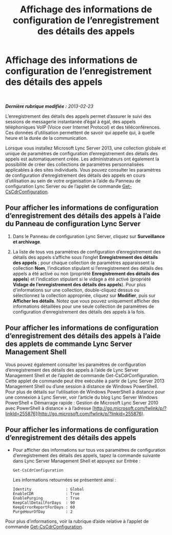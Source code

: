 ﻿---
title: Affichage des informations de configuration de l’enregistrement des détails des appels
TOCTitle: Affichage des informations de configuration de l’enregistrement des détails des appels
ms:assetid: 77bd553f-da89-4c84-a5d0-2f7e91d04383
ms:mtpsurl: https://technet.microsoft.com/fr-fr/library/JJ688096(v=OCS.15)
ms:contentKeyID: 49891397
ms.date: 05/20/2016
mtps_version: v=OCS.15
ms.translationtype: HT
---

# Affichage des informations de configuration de l’enregistrement des détails des appels

 

_**Dernière rubrique modifiée :** 2013-02-23_

L’enregistrement des détails des appels permet d’assurer le suivi des sessions de messagerie instantanée d’égal à égal, des appels téléphoniques VoIP (Voice over Internet Protocol) et des téléconférences. Ces données d’utilisation permettent de savoir qui appelle qui, à quelle heure et la durée de la communication.

Lorsque vous installez Microsoft Lync Server 2013, une collection globale et unique de paramètres de configuration d’enregistrement des détails des appels est automatiquement créée. Les administrateurs ont également la possibilité de créer des collections de paramètres personnalisées applicables à des sites individuels. Vous pouvez consulter les paramètres de configuration d’enregistrement des détails des appels en cours d’utilisation au sein de votre organisation à l’aide du Panneau de configuration Lync Server ou de l’applet de commande [Get-CsCdrConfiguration](get-cscdrconfiguration.md).

## Pour afficher les informations de configuration d’enregistrement des détails des appels à l’aide du Panneau de configuration Lync Server

1.  Dans le Panneau de configuration Lync Server, cliquez sur **Surveillance et archivage**.

2.  La liste de tous vos paramètres de configuration d’enregistrement des détails des appels s’affiche sous l’onglet **Enregistrement des détails des appels** ; pour chaque collection de paramètres apparaissent la collection **Nom**, l’indication stipulant si l’enregistrement des détails des appels a été activé ou non (propriété **Enregistrement des détails des appels**) et l’indication stipulant si le vidage a été activé (propriété **Vidage de l’enregistrement des détails des appels**). Pour plus d’informations sur une collection, double-cliquez dessus ou sélectionnez la collection appropriée, cliquez sur **Modifier**, puis sur **Afficher les détails**. Notez que vous pouvez uniquement afficher des informations détaillées pour une seule collection de paramètres de configuration d’enregistrement des détails des appels à la fois.

## Pour afficher les informations de configuration d’enregistrement des détails des appels à l’aide des applets de commande Lync Server Management Shell

Vous pouvez également consulter les paramètres de configuration d’enregistrement des détails des appels à l’aide de Lync Server Management Shell et de l’applet de commande Get-CsCdrConfiguration. Cette applet de commande peut être exécutée à partir de Lync Server 2013 Management Shell ou d’une session à distance de Windows PowerShell. Pour plus de détails sur l’utilisation de Windows PowerShell à distance pour une connexion à Lync Server, voir l’article du blog Lync Server Windows PowerShell « Démarrage rapide : Gestion de Microsoft Lync Server 2010 avec PowerShell à distance » à l’adresse [http://go.microsoft.com/fwlink/p/?linkId=255876](http://go.microsoft.com/fwlink/p/?linkid=255876).

## Pour afficher les informations de configuration d’enregistrement des détails des appels

  - Pour afficher des informations sur tous vos paramètres de configuration d’enregistrement des détails des appels, tapez la commande suivante dans Lync Server Management Shell et appuyez sur Entrée :
    
        Get-CsCdrConfiguration
    
    Les informations retournées se présentent ainsi :
    
        Identity               : Global
        EnableCDR              : True
        EnablePurging          : True
        KeepCallDetailForDays  : 90
        KeepErrorReportForDays : 60
        PurgeHourOfDay         : 2

Pour plus d’informations, voir la rubrique d’aide relative à l’applet de commande [Get-CsCdrConfiguration](get-cscdrconfiguration.md).

